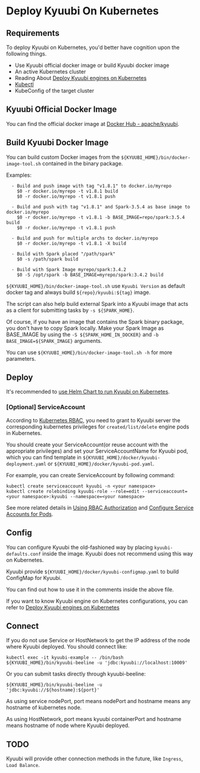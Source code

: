 <!--
- Licensed to the Apache Software Foundation (ASF) under one or more
- contributor license agreements.  See the NOTICE file distributed with
- this work for additional information regarding copyright ownership.
- The ASF licenses this file to You under the Apache License, Version 2.0
- (the "License"); you may not use this file except in compliance with
- the License.  You may obtain a copy of the License at
-
-   http://www.apache.org/licenses/LICENSE-2.0
-
- Unless required by applicable law or agreed to in writing, software
- distributed under the License is distributed on an "AS IS" BASIS,
- WITHOUT WARRANTIES OR CONDITIONS OF ANY KIND, either express or implied.
- See the License for the specific language governing permissions and
- limitations under the License.
-->

# Deploy Kyuubi On Kubernetes

## Requirements

To deploy Kyuubi on Kubernetes, you'd better have cognition upon the following things.

* Use Kyuubi official docker image or build Kyuubi docker image
* An active Kubernetes cluster
* Reading About [Deploy Kyuubi engines on Kubernetes](engine_on_kubernetes.md)
* [Kubectl](https://kubernetes.io/docs/reference/kubectl/overview/)
* KubeConfig of the target cluster

## Kyuubi Official Docker Image

You can find the official docker image at [Docker Hub - apache/kyuubi](https://registry.hub.docker.com/r/apache/kyuubi).

## Build Kyuubi Docker Image

You can build custom Docker images from the `${KYUUBI_HOME}/bin/docker-image-tool.sh` contained in the binary package.

Examples:

```shell
  - Build and push image with tag "v1.8.1" to docker.io/myrepo
    $0 -r docker.io/myrepo -t v1.8.1 build
    $0 -r docker.io/myrepo -t v1.8.1 push

  - Build and push with tag "v1.8.1" and Spark-3.5.4 as base image to docker.io/myrepo
    $0 -r docker.io/myrepo -t v1.8.1 -b BASE_IMAGE=repo/spark:3.5.4 build
    $0 -r docker.io/myrepo -t v1.8.1 push

  - Build and push for multiple archs to docker.io/myrepo
    $0 -r docker.io/myrepo -t v1.8.1 -X build

  - Build with Spark placed "/path/spark"
    $0 -s /path/spark build
    
  - Build with Spark Image myrepo/spark:3.4.2
    $0 -S /opt/spark -b BASE_IMAGE=myrepo/spark:3.4.2 build
```

`${KYUUBI_HOME}/bin/docker-image-tool.sh` use `Kyuubi Version` as default docker tag and always build `${repo}/kyuubi:${tag}` image.

The script can also help build external Spark into a Kyuubi image that acts as a client for submitting tasks by `-s ${SPARK_HOME}`.

Of course, if you have an image that contains the Spark binary package, you don't have to copy Spark locally. Make your Spark Image as BASE_IMAGE by using the `-S ${SPARK_HOME_IN_DOCKER}` and `-b BASE_IMAGE=${SPARK_IMAGE}` arguments.

You can use `${KYUUBI_HOME}/bin/docker-image-tool.sh -h` for more parameters.

## Deploy

It's recommended to [use Helm Chart to run Kyuubi on Kubernetes](../quick_start/quick_start_with_helm.md).

### [Optional] ServiceAccount

According to [Kubernetes RBAC](https://kubernetes.io/docs/reference/access-authn-authz/rbac/), you need to grant to Kyuubi server the corresponding kubernetes privileges for `created/list/delete` engine pods in Kubernetes.

You should create your ServiceAccount(or reuse account with the appropriate privileges) and set your ServiceAccountName for Kyuubi pod, which you can find template in `${KYUUBI_HOME}/docker/kyuubi-deployment.yaml` or `${KYUUBI_HOME}/docker/kyuubi-pod.yaml`.

For example, you can create ServiceAccount by following command:

```shell
kubectl create serviceaccount kyuubi -n <your namespace>
kubectl create rolebinding kyuubi-role --role=edit --serviceaccount=<your namespace>:kyuubi --namespace=<your namespace>
```

See more related details in [Using RBAC Authorization](https://kubernetes.io/docs/reference/access-authn-authz/rbac/) and [Configure Service Accounts for Pods](https://kubernetes.io/docs/tasks/configure-pod-container/configure-service-account/).

## Config

You can configure Kyuubi the old-fashioned way by placing `kyuubi-defaults.conf` inside the image. Kyuubi does not recommend using this way on Kubernetes.

Kyuubi provide `${KYUUBI_HOME}/docker/kyuubi-configmap.yaml` to build ConfigMap for Kyuubi.

You can find out how to use it in the comments inside the above file.

If you want to know Kyuubi engine on Kubernetes configurations, you can refer to [Deploy Kyuubi engines on Kubernetes](engine_on_kubernetes.md)

## Connect

If you do not use Service or HostNetwork to get the IP address of the node where Kyuubi deployed.
You should connect like:

```shell
kubectl exec -it kyuubi-example -- /bin/bash
${KYUUBI_HOME}/bin/kyuubi-beeline -u 'jdbc:kyuubi://localhost:10009'
```

Or you can submit tasks directly through kyuubi-beeline:

```shell
${KYUUBI_HOME}/bin/kyuubi-beeline -u 'jdbc:kyuubi://${hostname}:${port}'
```

As using service nodePort, port means nodePort and hostname means any hostname of kubernetes node.

As using HostNetwork, port means kyuubi containerPort and hostname means hostname of node where Kyuubi deployed.

## TODO

Kyuubi will provide other connection methods in the future, like `Ingress`, `Load Balance`.
